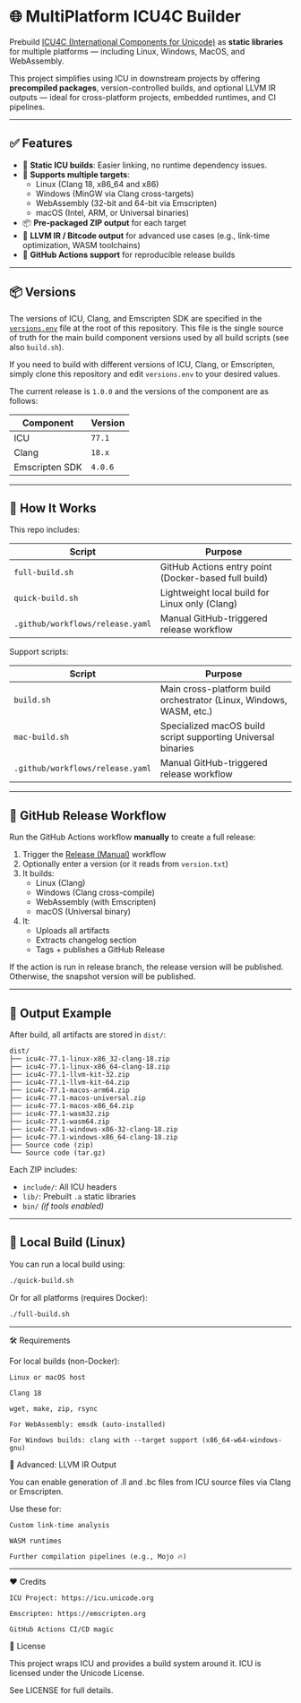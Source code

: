 # 🌐 MultiPlatform ICU4C Builder

Prebuild [ICU4C (International Components for Unicode)](https://icu.unicode.org/) as **static libraries** for multiple platforms — including Linux, Windows, MacOS, and WebAssembly.

This project simplifies using ICU in downstream projects by offering **precompiled packages**, version-controlled builds, and optional LLVM IR outputs — ideal for cross-platform projects, embedded runtimes, and CI pipelines.

---

## ✅ Features

- 🔨 **Static ICU builds**: Easier linking, no runtime dependency issues.
- 🧪 **Supports multiple targets**:
  - Linux (Clang 18, x86_64 and x86)
  - Windows (MinGW via Clang cross-targets)
  - WebAssembly (32-bit and 64-bit via Emscripten)
  - macOS (Intel, ARM, or Universal binaries)
- 📦 **Pre-packaged ZIP output** for each target
- 🧠 **LLVM IR / Bitcode output** for advanced use cases (e.g., link-time optimization, WASM toolchains)
- 🚀 **GitHub Actions support** for reproducible release builds

---

## 📦 Versions

The versions of ICU, Clang, and Emscripten SDK are specified in the [`versions.env`](./versions.env) file at the root of this repository. This file is the single source of truth for the main build component versions used by all build scripts (see also `build.sh`).

If you need to build with different versions of ICU, Clang, or Emscripten, simply clone this repository and edit `versions.env` to your desired values.

The current release is `1.0.0` and the versions of the component are as follows:

| Component      | Version   |
|----------------|-----------|
| ICU            | `77.1`    |
| Clang          | `18.x`    |
| Emscripten SDK | `4.0.6`   |


---

## 🧰 How It Works

This repo includes:

| Script          | Purpose                                                              |
|-----------------|----------------------------------------------------------------------|
| `full-build.sh` | GitHub Actions entry point (Docker-based full build)                 |
| `quick-build.sh`| Lightweight local build for Linux only (Clang)                       |
| `.github/workflows/release.yaml` | Manual GitHub-triggered release workflow            |

Support scripts:

| Script          | Purpose                                                              |
|-----------------|----------------------------------------------------------------------|
| `build.sh`      | Main cross-platform build orchestrator (Linux, Windows, WASM, etc.)  |
| `mac-build.sh`  | Specialized macOS build script supporting Universal binaries         |
| `.github/workflows/release.yaml` | Manual GitHub-triggered release workflow            |

---

## 🚀 GitHub Release Workflow

Run the GitHub Actions workflow **manually** to create a full release:

1. Trigger the [Release (Manual)](https://github.com/NawaMan/MultiPlatformICCU4C/actions) workflow
2. Optionally enter a version (or it reads from `version.txt`)
3. It builds:
   - Linux (Clang)
   - Windows (Clang cross-compile)
   - WebAssembly (with Emscripten)
   - macOS (Universal binary)
4. It:
   - Uploads all artifacts
   - Extracts changelog section
   - Tags + publishes a GitHub Release

If the action is run in release branch, the release version will be published.
Otherwise, the snapshot version will be published.

---

## 📂 Output Example

After build, all artifacts are stored in `dist/`:

```
dist/
├── icu4c-77.1-linux-x86_32-clang-18.zip
├── icu4c-77.1-linux-x86_64-clang-18.zip
├── icu4c-77.1-llvm-kit-32.zip
├── icu4c-77.1-llvm-kit-64.zip
├── icu4c-77.1-macos-arm64.zip
├── icu4c-77.1-macos-universal.zip
├── icu4c-77.1-macos-x86_64.zip
├── icu4c-77.1-wasm32.zip
├── icu4c-77.1-wasm64.zip
├── icu4c-77.1-windows-x86-32-clang-18.zip
├── icu4c-77.1-windows-x86_64-clang-18.zip
├── Source code (zip)
└── Source code (tar.gz)
```


Each ZIP includes:

- `include/`: All ICU headers
- `lib/`: Prebuilt `.a` static libraries
- `bin/` *(if tools enabled)*

---

## 🧪 Local Build (Linux)

You can run a local build using:

```bash
./quick-build.sh
```

Or for all platforms (requires Docker):

```bash
./full-build.sh
```

---

🛠️ Requirements

For local builds (non-Docker):

    Linux or macOS host

    Clang 18

    wget, make, zip, rsync

    For WebAssembly: emsdk (auto-installed)

    For Windows builds: clang with --target support (x86_64-w64-windows-gnu)

🔧 Advanced: LLVM IR Output

You can enable generation of .ll and .bc files from ICU source files via Clang or Emscripten.

Use these for:

    Custom link-time analysis

    WASM runtimes

    Further compilation pipelines (e.g., Mojo 🔥)

---

❤️ Credits

    ICU Project: https://icu.unicode.org

    Emscripten: https://emscripten.org

    GitHub Actions CI/CD magic

📄 License

This project wraps ICU and provides a build system around it. ICU is licensed under the Unicode License.

See LICENSE for full details.